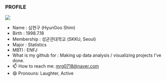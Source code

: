 ### PROFILE

<a href="https://www.instagram.com/99_is_shimshim" target="_blank"><img src="https://img.shields.io/badge/99_is_shimshim-#000000?style=plastic&logo=#E4405F&logoColor=F07A90"/></a>

- Name : 심현구 (HyunGoo Shim)
- Birth : 1998.7.18
- Membership : 성균관대학교 (SKKU, Seoul)
- Major : Statistics
- MBTI : ENFJ
- What is my github for : Making up data analysis / visualizing projects I've done.
- 📫 How to reach me: mrg0718@naver.com
- 😄 Pronouns: Laughter, Active
